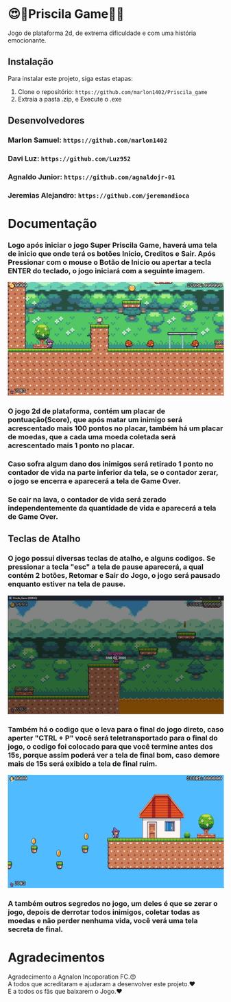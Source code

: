 <h1>😍🤣Priscila Game🤣😍</h1>

<p>Jogo de plataforma 2d, de extrema dificuldade e com uma história emocionante.</p>

<h2>Instalação</h2>

<p>Para instalar este projeto, siga estas etapas:</p>

<ol>
  <li>Clone o repositório: <code>https://github.com/marlon1402/Priscila_game</code></li>
  <li>Extraia a pasta .zip, e Execute o .exe</li>
  <!-- Outras etapas de instalação -->
</ol>

<h2>Desenvolvedores</h2>

<h3>Marlon Samuel: <code>https://github.com/marlon1402</code></h3>
<h3>Davi Luz: <code>https://github.com/Luz952</code></h3>
<h3>Agnaldo Junior: <code>https://github.com/agnaldojr-01</code></h3>
<h3>Jeremias Alejandro: <code>https://github.com/jeremandioca</code></h3>

<h1>Documentação</h1>

<h3>Logo após iniciar o jogo Super Priscila Game, haverá uma tela de inicio que onde terá os botões Inicio, Creditos e Sair. Após Pressionar com o mouse o Botão de Inicio ou apertar a tecla ENTER do teclado, o jogo iniciará com a seguinte imagem.</h3>

<img src="imagens/Tela Inicial.png">
<h3>O jogo 2d de plataforma, contém um placar de pontuação(Score), que após matar um inimigo será acrescentado mais 100 pontos no placar, também há um placar de moedas, que a cada uma moeda coletada será acrescentado mais 1 ponto no placar.
</h3>

<h3>Caso sofra algum dano dos inimigos será retirado 1 ponto no contador de vida na parte inferior da tela, se o contador zerar, o jogo se encerra e aparecerá a tela de Game Over.</h3>

<h3>
Se cair na lava, o contador de vida será zerado independentemente da quantidade de vida e aparecerá a tela de Game Over.</h3>

<h2>Teclas de Atalho</h2>

<h3>O jogo possui diversas teclas de atalho, e alguns codigos. Se pressionar a tecla "esc" a tela de pause aparecerá, a qual contém 2 botões, Retomar e Sair do Jogo, o jogo será pausado enquanto estiver na tela de pause.</h3>

<img src="imagens/Tela Pause.png">

<h3>Também há o codigo que o leva para o final do jogo direto, caso aperter "CTRL + P" você será teletransportado para o final do jogo, o codigo foi colocado para que você termine antes dos 15s, porque assim poderá ver a tela de final bom, caso demore mais de 15s será exibido a tela de final ruim.</h3>

<img src="imagens/Tela Final Game.png">

<h3>A também outros segredos no jogo, um deles é que se zerar o jogo, depois de derrotar todos inimigos, coletar todas as moedas e não perder nenhuma vida, você verá uma tela secreta de final.</h3>

<h1>Agradecimentos</h1>

<p>Agradecimento a Agnalon Incoporation FC.😍<br>
A todos que acreditaram e ajudaram a desenvolver este projeto.❤️<br>
E a todos os fãs que baixarem o Jogo.❤️</p>